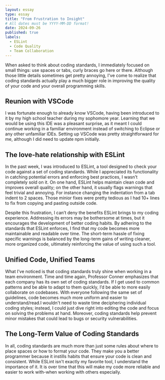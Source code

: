 ```yaml
---
layout: essay
type: essay
title: "From Frustration to Insight"
# All dates must be YYYY-MM-DD format!
date: 2024-09-26
published: true
labels:
  - ESLint
  - Code Quality
  - Team Collaboration
---
```


When asked to think about coding standards, I immediately focused on small things: use spaces or tabs, curly braces go here or there. Although those little details sometimes get pretty annoying, I've come to realize that coding standards actually play a much bigger role in improving the quality of your code and your overall programming skills.

## Reunion with VSCode
I was fortunate enough to already know VSCode, having been introduced to it by my high school teacher during my sophomore year. Learning that we would be using this IDE was a  pleasant surprise, as it meant I could continue working in a familiar environment instead of switching to Eclipse or any other unfamiliar IDEs. Setting up VSCode was pretty straightforward for me, although I did need to update npm initially.

## The love-hate relationship with ESLint
In the past week, I was introduced to ESLint, a tool designed to check your code against a set of coding standards. While I appreciated its functionality in catching potential errors and enforcing best practices, I wasn't completely sold on it. On one hand, ESLint helps maintain clean code and improves overall quality; on the other hand, it usually flags warnings that feel trivial and annoying. For instance changing the indentation from a tab indent to 2 spaces. Those minior fixes were pretty tedious as I had 10+ lines to fix from copying and pasting outside code.

Despite this frustration, I can’t deny the benefits ESLint brings to my coding experience. Addressing its errors may be bothersome at times, but it encourages the development of better coding habits. By adhering to the standards that ESLint enforces, I find that my code becomes more maintainable and readable over time. The short-term hassle of fixing specific warnings is balanced by the long-term gains of writing cleaner, more organized code, ultimately reinforcing the value of using such a tool.

## Unified Code, Unified Teams

What I’ve noticed is that coding standards truly shine when working in a team environment. Time and time again, Professor Conner emphasizes that each company has its own set of coding standards. If I get used to common patterns and be able to adapt to them quickly, I’d be able to more easily collaborate on codebases. With everyone following the same set of guidelines, code becomes much more uniform and easier to understand/read.I wouldn't need to waste time deciphering individual coding styles; instead, I could just dive right into editing the code and focus on solving the problems at hand. Moreover, coding standards help prevent minor mistakes that could lead to bugs or security vulnerabilities.

## The Long-Term Value of Coding Standards
In all, coding standards are much more than just some rules about where to place spaces or how to format your code. They make you a better programmer because it instills habits that ensure your code is clean and consistent. While ESLint isn't exactly my favorite tool, I understand the importance of it. It is over time that this will make my code more reliable and easier to work with-when working with others especially.

